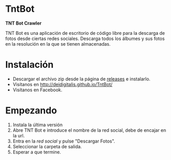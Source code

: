 # TntBot
**TNT Bot Crawler**

TNT Bot es una aplicación de escritorio de código libre para la descarga de fotos desde ciertas redes sociales. Descarga todos los álbumes y sus fotos en la resolución en la que se tienen almacenadas.

# Instalación

* Descargar el archivo zip desde la página de [releases](https://github.com/deidigitalis/TntBot/releases) e instalarlo.
* Visítanos en http://deidigitalis.github.io/TntBot/
* Visítanos en Facebook.

# Empezando

1. Instala la última versión
2. Abre TNT Bot e introduce el nombre de la red social, debe de encajar en la url.
3. Entra en la _red social_ y pulse "Descargar Fotos".
4. Seleccionar la carpeta de salida.
5. Esperar a que termine.